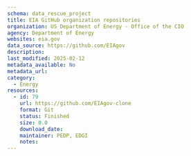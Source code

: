 ```yaml
---
schema: data_rescue_project 
title: EIA GitHub organization repositories
organization: US Department of Energy - Office of the CIO
agency: Department of Energy
websites: eia.gov
data_source: https://github.com/EIAgov
description: 
last_modified: 2025-02-12
metadata_available: No
metadata_url: 
category:
  - Energy 
resources:
  - id: 79
    url: https://github.com/EIAgov-clone
    format: Git
    status: Finished
    size: 0.0
    download_date: 
    maintainer: PEDP, EDGI
    notes: 
---
```

